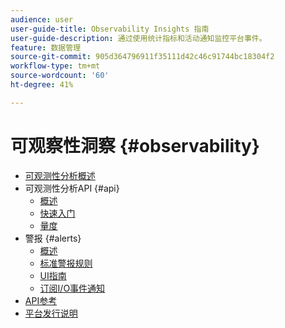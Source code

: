 ```yaml
---
audience: user
user-guide-title: Observability Insights 指南
user-guide-description: 通过使用统计指标和活动通知监控平台事件。
feature: 数据管理
source-git-commit: 905d364796911f35111d42c46c91744bc18304f2
workflow-type: tm+mt
source-wordcount: '60'
ht-degree: 41%

---
```



# 可观察性洞察 {#observability}

* [可观测性分析概述](./home.md)
* 可观测性分析API {#api}
   * [概述](./api/overview.md)
   * [快速入门](./api/getting-started.md)
   * [量度](./api/metrics.md)
* 警报 {#alerts}
   * [概述](./alerts/overview.md)
   * [标准警报规则](./alerts/rules.md)
   * [UI指南](./alerts/ui.md)
   * [订阅I/O事件通知](./alerts/subscribe.md)
* [API参考](https://www.adobe.io/apis/experienceplatform/home/api-reference.html#!acpdr/swagger-specs/observability-insights.yaml)
* [平台发行说明](https://www.adobe.com/go/platform-release-notes-en)